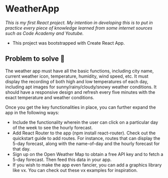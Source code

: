 # WeatherApp
_This is my first React project. 
My intention in developing this is to put in practice every piece of knowledge learned from some internet sources such as Code Academy and Youtube._

* This project was bootstrapped with Create React App.

## Problem to solve 🚀

The weather app must have all the basic functions, including city name, current weather icon, temperature, humidity, wind speed, etc. It must display the recording of both high and low temperatures of each day, including apt images for sunny/rainy/cloudy/snowy weather conditions. It should have a responsive design and refresh every five minutes with the exact temperature and weather conditions.

Once you get the key functionalities in place, you can further expand the app in the following ways:

* Include the functionality wherein the user can click on a particular day of the week to see the hourly forecast.
* Add React Router to the app (npm install react-router). Check out the quickstart guide to add routes. For instance, routes that can display the 5-day forecast, along with the name-of-day and the hourly forecast for that day.
* Sign up on the Open Weather Map to obtain a free API key and to fetch a 5-day forecast. Then feed this data in your app. 
* If you wish to make the app even fancier, you can add a graphics library like vx. You can check out these vx examples for inspiration.
